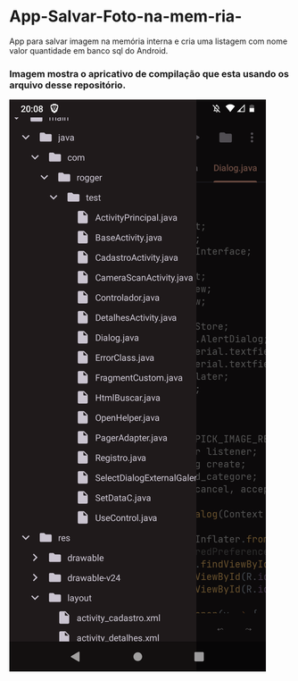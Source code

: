# App-Salvar-Foto-na-mem-ria-
App para salvar imagem na memória interna e cria uma listagem com nome valor quantidade em banco sql do Android.

### Imagem mostra o apricativo de compilação que esta usando os arquivo desse repositório.


![Screenshot_20221217-175154~2](https://raw.githubusercontent.com/Roggerlv52/App-Salvar-Foto-na-mem-ria-/refs/heads/main/Screenshot_20250111-200825.png)
